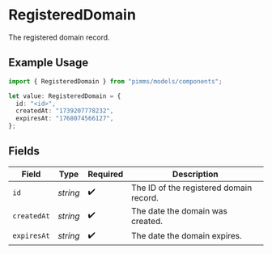 # RegisteredDomain

The registered domain record.

## Example Usage

```typescript
import { RegisteredDomain } from "pimms/models/components";

let value: RegisteredDomain = {
  id: "<id>",
  createdAt: "1739207778232",
  expiresAt: "1768074566127",
};
```

## Fields

| Field                                   | Type                                    | Required                                | Description                             |
| --------------------------------------- | --------------------------------------- | --------------------------------------- | --------------------------------------- |
| `id`                                    | *string*                                | :heavy_check_mark:                      | The ID of the registered domain record. |
| `createdAt`                             | *string*                                | :heavy_check_mark:                      | The date the domain was created.        |
| `expiresAt`                             | *string*                                | :heavy_check_mark:                      | The date the domain expires.            |